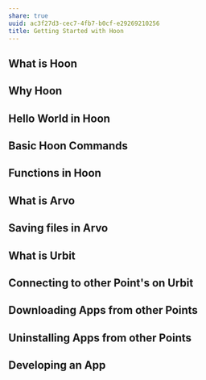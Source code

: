```yaml
---
share: true
uuid: ac3f27d3-cec7-4fb7-b0cf-e29269210256
title: Getting Started with Hoon
---
```

## What is Hoon

## Why Hoon

## Hello World in Hoon

## Basic Hoon Commands

## Functions in Hoon

## What is Arvo

## Saving files in Arvo

## What is Urbit

## Connecting to other Point's on Urbit

## Downloading Apps from other Points

## Uninstalling Apps from other Points

## Developing an App